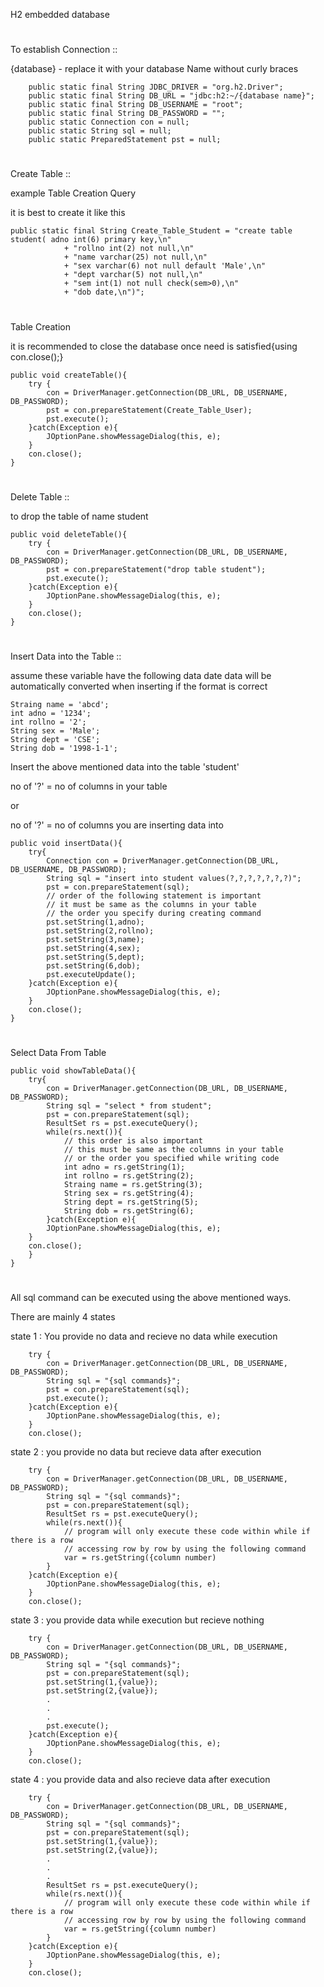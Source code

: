H2 embedded database
#
To establish Connection ::

{database} - replace it with your database Name without curly braces

```
    public static final String JDBC_DRIVER = "org.h2.Driver";
    public static final String DB_URL = "jdbc:h2:~/{database name}";
    public static final String DB_USERNAME = "root";
    public static final String DB_PASSWORD = "";
    public static Connection con = null;
    public static String sql = null;
    public static PreparedStatement pst = null;
```
#
Create Table ::

example Table Creation Query

it is best to create it like this
```
public static final String Create_Table_Student = "create table student( adno int(6) primary key,\n"
            + "rollno int(2) not null,\n"
            + "name varchar(25) not null,\n"
            + "sex varchar(6) not null default 'Male',\n"
            + "dept varchar(5) not null,\n"
            + "sem int(1) not null check(sem>0),\n"
            + "dob date,\n")";
```
#
Table Creation

it is recommended to close the database once need is satisfied{using con.close();}
```
public void createTable(){
    try {
        con = DriverManager.getConnection(DB_URL, DB_USERNAME, DB_PASSWORD);  
        pst = con.prepareStatement(Create_Table_User);
        pst.execute();
    }catch(Exception e){
        JOptionPane.showMessageDialog(this, e);
    }
    con.close();
}
```
#
Delete Table ::

to drop the table of name student
```
public void deleteTable(){
    try {
        con = DriverManager.getConnection(DB_URL, DB_USERNAME, DB_PASSWORD);  
        pst = con.prepareStatement("drop table student");
        pst.execute();
    }catch(Exception e){
        JOptionPane.showMessageDialog(this, e);
    }
    con.close();
}
```
#
Insert Data into the Table ::

assume these variable have the following data
date data will be automatically converted when inserting if the format is correct

```
Straing name = 'abcd';
int adno = '1234';
int rollno = '2';
String sex = 'Male';
String dept = 'CSE';
String dob = '1998-1-1';
```

Insert the above mentioned data into the table 'student'

no of '?' = no of columns in your table

or

no of '?' = no of columns you are inserting data into

```
public void insertData(){
    try{
        Connection con = DriverManager.getConnection(DB_URL, DB_USERNAME, DB_PASSWORD);
        String sql = "insert into student values(?,?,?,?,?,?,?)";
        pst = con.prepareStatement(sql);
        // order of the following statement is important
        // it must be same as the columns in your table
        // the order you specify during creating command
        pst.setString(1,adno);
        pst.setString(2,rollno);
        pst.setString(3,name);
        pst.setString(4,sex);
        pst.setString(5,dept);
        pst.setString(6,dob);
        pst.executeUpdate();
    }catch(Exception e){
        JOptionPane.showMessageDialog(this, e);
    }
    con.close();
}
```
#
Select Data From Table

```
public void showTableData(){
    try{
        con = DriverManager.getConnection(DB_URL, DB_USERNAME, DB_PASSWORD);
        String sql = "select * from student";
        pst = con.prepareStatement(sql);
        ResultSet rs = pst.executeQuery();
        while(rs.next()){
            // this order is also important
            // this must be same as the columns in your table
            // or the order you specified while writing code
            int adno = rs.getString(1);
            int rollno = rs.getString(2);
            Straing name = rs.getString(3);
            String sex = rs.getString(4);
            String dept = rs.getString(5);
            String dob = rs.getString(6);
        }catch(Exception e){
        JOptionPane.showMessageDialog(this, e);
    }
    con.close();
    }
}
```
#

All sql command can be executed using the above mentioned ways.

There are mainly 4 states

state 1 : You provide no data and recieve no data while execution
```
    try {
        con = DriverManager.getConnection(DB_URL, DB_USERNAME, DB_PASSWORD);  
        String sql = "{sql commands}";
        pst = con.prepareStatement(sql);
        pst.execute();
    }catch(Exception e){
        JOptionPane.showMessageDialog(this, e);
    }
    con.close();

```
state 2 : you provide no data but recieve data after execution

```
    try {
        con = DriverManager.getConnection(DB_URL, DB_USERNAME, DB_PASSWORD);  
        String sql = "{sql commands}";
        pst = con.prepareStatement(sql);
        ResultSet rs = pst.executeQuery();
        while(rs.next()){
            // program will only execute these code within while if there is a row
            // accessing row by row by using the following command
            var = rs.getString({column number)
        }
    }catch(Exception e){
        JOptionPane.showMessageDialog(this, e);
    }
    con.close();
```

state 3 : you provide data while execution but recieve nothing

```
    try {
        con = DriverManager.getConnection(DB_URL, DB_USERNAME, DB_PASSWORD);  
        String sql = "{sql commands}";
        pst = con.prepareStatement(sql);
        pst.setString(1,{value});
        pst.setString(2,{value});
        .
        .
        .
        pst.execute();
    }catch(Exception e){
        JOptionPane.showMessageDialog(this, e);
    }
    con.close();
```

state 4 : you provide data and also recieve data after execution

```
    try {
        con = DriverManager.getConnection(DB_URL, DB_USERNAME, DB_PASSWORD);  
        String sql = "{sql commands}";
        pst = con.prepareStatement(sql);
        pst.setString(1,{value});
        pst.setString(2,{value});
        .
        .
        .
        ResultSet rs = pst.executeQuery();
        while(rs.next()){
            // program will only execute these code within while if there is a row
            // accessing row by row by using the following command
            var = rs.getString({column number)
        }
    }catch(Exception e){
        JOptionPane.showMessageDialog(this, e);
    }
    con.close();
```

